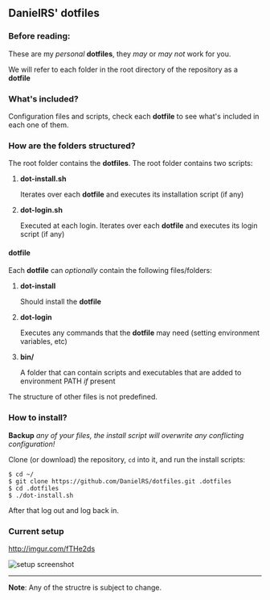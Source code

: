 ## DanielRS' dotfiles

### Before reading:

These are my *personal* **dotfiles**, they *may* or *may not* work for you.

We will refer to each folder in the root directory of the repository as a **dotfile**

### What's included?

Configuration files and scripts, check each **dotfile** to see what's included in each one of them.

### How are the folders structured?

The root folder contains the **dotfiles**. The root folder contains two scripts:

1. **dot-install.sh**

	Iterates over each **dotfile** and executes its installation script (if any)

2. **dot-login.sh**

	Executed at each login. Iterates over each **dotfile** and executes its login script (if any)

#### dotfile

Each **dotfile** can *optionally* contain the following files/folders:

1. **dot-install**

	Should install the **dotfile**

2. **dot-login**

	Executes any commands that the **dotfile** may need (setting environment variables, etc)

3. **bin/**

	A folder that can contain scripts and executables that are added to environment PATH *if* present

The structure of other files is not predefined.

### How to install?

**Backup** *any of your files, the install script will overwrite any conflicting configuration!*

Clone (or download) the repository, `cd` into it, and run the install scripts:

```
$ cd ~/
$ git clone https://github.com/DanielRS/dotfiles.git .dotfiles
$ cd .dotfiles
$ ./dot-install.sh
```

After that log out and log back in.

### Current setup
http://imgur.com/fTHe2ds

![setup screenshot][screenshot]

---

**Note**: Any of the structre is subject to change.

[screenshot]: http://imgur.com/fTHe2ds.png
